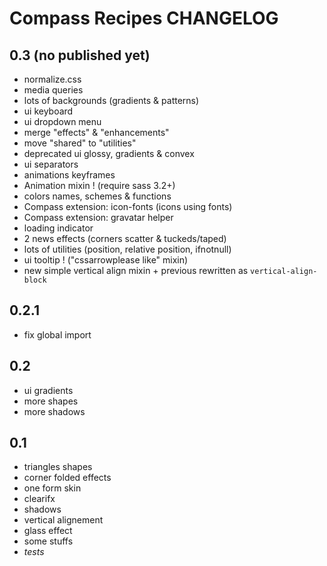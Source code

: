 # Compass Recipes CHANGELOG

## 0.3 (no published yet)

* normalize.css
* media queries
* lots of backgrounds (gradients & patterns)
* ui keyboard
* ui dropdown menu
* merge "effects" & "enhancements"
* move "shared" to "utilities"
* deprecated ui glossy, gradients & convex
* ui separators
* animations keyframes
* Animation mixin ! (require sass 3.2+)
* colors names, schemes & functions
* Compass extension: icon-fonts (icons using fonts)
* Compass extension: gravatar helper
* loading indicator
* 2 news effects (corners scatter & tuckeds/taped)
* lots of utilities (position, relative position, ifnotnull)
* ui tooltip ! ("cssarrowplease like" mixin)
* new simple vertical align mixin + previous rewritten as `vertical-align-block`

## 0.2.1

* fix global import

## 0.2

* ui gradients
* more shapes
* more shadows

## 0.1

* triangles shapes
* corner folded effects
* one form skin
* clearifx
* shadows
* vertical alignement
* glass effect
* some stuffs
* _tests_